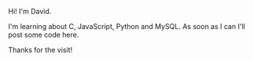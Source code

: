 Hi! I'm David.

I'm learning about C, JavaScript, Python and MySQL.
As soon as I can I'll post some code here.

Thanks for the visit! 
